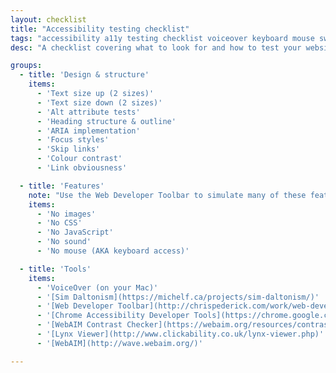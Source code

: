```yaml
---
layout: checklist
title: "Accessibility testing checklist"
tags: "accessibility a11y testing checklist voiceover keyboard mouse switch focus aria role"
desc: "A checklist covering what to look for and how to test your website’s accessibility."

groups:
  - title: 'Design & structure'
    items:
      - 'Text size up (2 sizes)'
      - 'Text size down (2 sizes)'
      - 'Alt attribute tests'
      - 'Heading structure & outline'
      - 'ARIA implementation'
      - 'Focus styles'
      - 'Skip links'
      - 'Colour contrast'
      - 'Link obviousness'

  - title: 'Features'
    note: "Use the Web Developer Toolbar to simulate many of these features."
    items:
      - 'No images'
      - 'No CSS'
      - 'No JavaScript'
      - 'No sound'
      - 'No mouse (AKA keyboard access)'

  - title: 'Tools'
    items:
      - 'VoiceOver (on your Mac)'
      - '[Sim Daltonism](https://michelf.ca/projects/sim-daltonism/)'
      - '[Web Developer Toolbar](http://chrispederick.com/work/web-developer/)'
      - '[Chrome Accessibility Developer Tools](https://chrome.google.com/webstore/detail/accessibility-developer-t/fpkknkljclfencbdbgkenhalefipecmb)'
      - '[WebAIM Contrast Checker](https://webaim.org/resources/contrastchecker/)'
      - '[Lynx Viewer](http://www.clickability.co.uk/lynx-viewer.php)'
      - '[WebAIM](http://wave.webaim.org/)'

---
```

